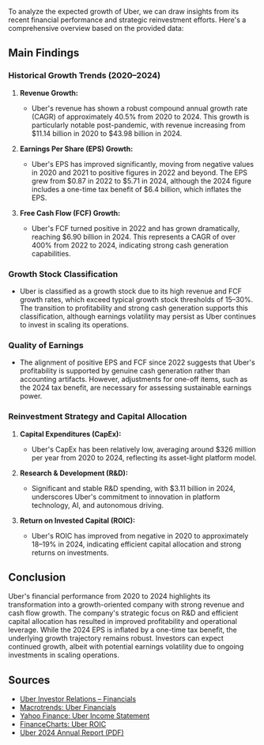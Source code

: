 To analyze the expected growth of Uber, we can draw insights from its recent financial performance and strategic reinvestment efforts. Here's a comprehensive overview based on the provided data:

## Main Findings

### Historical Growth Trends (2020–2024)

1. **Revenue Growth:**
   - Uber's revenue has shown a robust compound annual growth rate (CAGR) of approximately 40.5% from 2020 to 2024. This growth is particularly notable post-pandemic, with revenue increasing from $11.14 billion in 2020 to $43.98 billion in 2024.

2. **Earnings Per Share (EPS) Growth:**
   - Uber's EPS has improved significantly, moving from negative values in 2020 and 2021 to positive figures in 2022 and beyond. The EPS grew from $0.87 in 2022 to $5.71 in 2024, although the 2024 figure includes a one-time tax benefit of $6.4 billion, which inflates the EPS.

3. **Free Cash Flow (FCF) Growth:**
   - Uber's FCF turned positive in 2022 and has grown dramatically, reaching $6.90 billion in 2024. This represents a CAGR of over 400% from 2022 to 2024, indicating strong cash generation capabilities.

### Growth Stock Classification

- Uber is classified as a growth stock due to its high revenue and FCF growth rates, which exceed typical growth stock thresholds of 15–30%. The transition to profitability and strong cash generation supports this classification, although earnings volatility may persist as Uber continues to invest in scaling its operations.

### Quality of Earnings

- The alignment of positive EPS and FCF since 2022 suggests that Uber's profitability is supported by genuine cash generation rather than accounting artifacts. However, adjustments for one-off items, such as the 2024 tax benefit, are necessary for assessing sustainable earnings power.

### Reinvestment Strategy and Capital Allocation

1. **Capital Expenditures (CapEx):**
   - Uber's CapEx has been relatively low, averaging around $326 million per year from 2020 to 2024, reflecting its asset-light platform model.

2. **Research & Development (R&D):**
   - Significant and stable R&D spending, with $3.11 billion in 2024, underscores Uber's commitment to innovation in platform technology, AI, and autonomous driving.

3. **Return on Invested Capital (ROIC):**
   - Uber's ROIC has improved from negative in 2020 to approximately 18–19% in 2024, indicating efficient capital allocation and strong returns on investments.

## Conclusion

Uber's financial performance from 2020 to 2024 highlights its transformation into a growth-oriented company with strong revenue and cash flow growth. The company's strategic focus on R&D and efficient capital allocation has resulted in improved profitability and operational leverage. While the 2024 EPS is inflated by a one-time tax benefit, the underlying growth trajectory remains robust. Investors can expect continued growth, albeit with potential earnings volatility due to ongoing investments in scaling operations.

## Sources

- [Uber Investor Relations – Financials](https://investor.uber.com/financials/default.aspx)
- [Macrotrends: Uber Financials](https://www.macrotrends.net/stocks/charts/UBER/uber-technologies/financial-statements)
- [Yahoo Finance: Uber Income Statement](https://finance.yahoo.com/quote/UBER/financials/)
- [FinanceCharts: Uber ROIC](https://www.financecharts.com/stocks/UBER/value/roic)
- [Uber 2024 Annual Report (PDF)](https://s23.q4cdn.com/407969754/files/doc_events/2025/May/05/2024-Annual-Report.pdf)